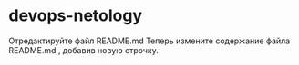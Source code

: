 # devops-netology

Отредактируйте файл README.md
Теперь измените содержание файла README.md , добавив новую строчку.
